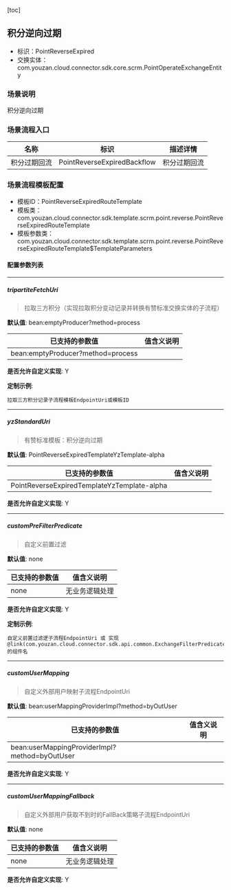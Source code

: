 [toc]

## 积分逆向过期
- 标识：PointReverseExpired
- 交换实体：com.youzan.cloud.connector.sdk.core.scrm.PointOperateExchangeEntity
### 场景说明
积分逆向过期
### 场景流程入口

名称 | 标识 | 描述详情
---|---|---
积分过期回流 | PointReverseExpiredBackflow | 积分过期回流

### 场景流程模板配置
- 模板ID：PointReverseExpiredRouteTemplate
- 模板类：com.youzan.cloud.connector.sdk.template.scrm.point.reverse.PointReverseExpiredRouteTemplate
- 模板参数类：com.youzan.cloud.connector.sdk.template.scrm.point.reverse.PointReverseExpiredRouteTemplate$TemplateParameters

#### 配置参数列表

---
##### tripartiteFetchUri
> 拉取三方积分（实现拉取积分变动记录并转换有赞标准交换实体的子流程）

**默认值**: bean:emptyProducer?method=process

已支持的参数值 | 值含义说明
---|---
bean:emptyProducer?method=process | 

**是否允许自定义实现**: Y


**定制示例**:
```
拉取三方积分记录子流程模板EndpointUri或模板ID
```
---
##### yzStandardUri
> 有赞标准模板：积分逆向过期

**默认值**: PointReverseExpiredTemplateYzTemplate-alpha

已支持的参数值 | 值含义说明
---|---
PointReverseExpiredTemplateYzTemplate-alpha | 

**是否允许自定义实现**: Y

---
##### customPreFilterPredicate
> 自定义前置过滤

**默认值**: none

已支持的参数值 | 值含义说明
---|---
none | 无业务逻辑处理

**是否允许自定义实现**: Y


**定制示例**:
```
自定义前置过滤逻子流程EndpointUri 或 实现@link(com.youzan.cloud.connector.sdk.api.common.ExchangeFilterPredicate)的组件名
```
---
##### customUserMapping
> 自定义外部用户映射子流程EndpointUri

**默认值**: bean:userMappingProviderImpl?method=byOutUser

已支持的参数值 | 值含义说明
---|---
bean:userMappingProviderImpl?method=byOutUser | 

**是否允许自定义实现**: Y

---
##### customUserMappingFallback
> 自定义外部用户获取不到时的FallBack策略子流程EndpointUri

**默认值**: none

已支持的参数值 | 值含义说明
---|---
none | 无业务逻辑处理

**是否允许自定义实现**: Y


